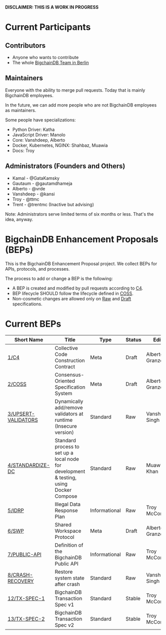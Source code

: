 **DISCLAIMER: THIS IS A WORK IN PROGRESS**

# Current Participants

## Contributors

- Anyone who wants to contribute
- The whole [BigchainDB Team in Berlin](https://github.com/orgs/bigchaindb/people)

## Maintainers

Everyone with the ability to merge pull requests. Today that is mainly BigchainDB employees.

In the future, we can add more people who are not BigchainDB employees as maintainers.

Some people have specializations:

- Python Driver: Katha
- JavaScript Driver: Manolo
- Core: Vanshdeep, Alberto
- Docker, Kubernetes, NGINX: Shahbaz, Muawia
- Docs: Troy

## Administrators (Founders and Others)

- Kamal - @GataKamsky
- Gautaum - @gautamdhameja
- Alberto - @vrde
- Vanshdeep - @kansi
- Troy - @ttmc
- Trent - @trentmc (Inactive but advising)

Note: Administrators serve limited terms of six months or less. That's the idea, anyway.

# BigchainDB Enhancement Proposals (BEPs)

This is the BigchainDB Enhancement Proposal project. We collect BEPs for APIs, protocols, and processes.

The process to add or change a BEP is the following:
- A BEP is created and modified by pull requests according to [C4](./1).
- BEP lifecycle SHOULD follow the lifecycle defined in [COSS](./2).
- Non-cosmetic changes are allowed only on [Raw](./2#raw-beps) and [Draft](./2#draft-beps) specifications.

# Current BEPs

Short Name    | Title                                                        | Type     | Status     | Editor
--------------|--------------------------------------------------------------|----------|------------|-------
[1/C4](1)     | Collective Code Construction Contract                        | Meta     | Draft      | Alberto Granzotto
[2/COSS](2)   | Consensus-Oriented Specification System                      | Meta     | Draft      | Alberto Granzotto
[3/UPSERT-VALIDATORS](3) | Dynamically add/remove validators at runtime (Insecure version)  | Standard | Raw | Vanshdeep Singh
[4/STANDARDIZE-DC](4) | Standard process to set up a local node for development & testing, using Docker Compose | Standard | Raw | Muawia Khan
[5/IDRP](5)   | Illegal Data Response Plan                                   | Informational | Raw   | Troy McConaghy
[6/SWP](6)    | Shared Workspace Protocol                                    | Meta     | Draft      | Alberto Granzotto
[7/PUBLIC-API](7) | Definition of the BigchainDB Public API                  | Informational | Raw   | Troy McConaghy
[8/CRASH-RECOVERY](8) | Restore system state after crash                     | Standard | Raw        | Vanshdeep Singh
[12/TX-SPEC-1](12) | BigchainDB Transaction Spec v1                          | Standard | Stable     | Troy McConaghy
[13/TX-SPEC-2](13) | BigchainDB Transaction Spec v2                          | Standard | Stable     | Troy McConaghy
